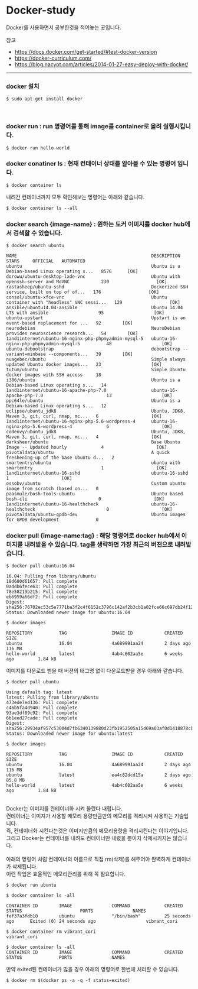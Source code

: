 # Docker-study
Docker를 사용하면서 공부한것을 적어놓는 곳입니다.

참고 
- https://docs.docker.com/get-started/#test-docker-version
- https://docker-curriculum.com/
- https://blog.nacyot.com/articles/2014-01-27-easy-deploy-with-docker/

***
### docker 설치

```
$ sudo apt-get install docker
```

<br>

### docker run : run 명령어를 통해 image를 container로 올려 실행시킵니다.

```
$ docker run hello-world
```

### docker conatiner ls : 현재 컨테이너 상태를 알아볼 수 있는 명령어 입니다.

```
$ docker container ls
```

내려간 컨테이너까지 모두 확인해보는 명령어는 아래와 같습니다.

```
$ docker container ls --all
```

### docker search {image-name} : 원하는 도커 이미지를 docker hub에서 검색할 수 있습니다.

```
$ docker search ubuntu

NAME                                                   DESCRIPTION                                     STARS     OFFICIAL   AUTOMATED
ubuntu                                                 Ubuntu is a Debian-based Linux operating s...   8576      [OK]
dorowu/ubuntu-desktop-lxde-vnc                         Ubuntu with openssh-server and NoVNC            230                  [OK]
rastasheep/ubuntu-sshd                                 Dockerized SSH service, built on top of of...   176                  [OK]
consol/ubuntu-xfce-vnc                                 Ubuntu container with "headless" VNC sessi...   129                  [OK]
ansible/ubuntu14.04-ansible                            Ubuntu 14.04 LTS with ansible                   95                   [OK]
ubuntu-upstart                                         Upstart is an event-based replacement for ...   92        [OK]
neurodebian                                            NeuroDebian provides neuroscience research...   54        [OK]
1and1internet/ubuntu-16-nginx-php-phpmyadmin-mysql-5   ubuntu-16-nginx-php-phpmyadmin-mysql-5          48                   [OK]
ubuntu-debootstrap                                     debootstrap --variant=minbase --components...   39        [OK]
nuagebec/ubuntu                                        Simple always updated Ubuntu docker images...   23                   [OK]
tutum/ubuntu                                           Simple Ubuntu docker images with SSH access     18            
i386/ubuntu                                            Ubuntu is a Debian-based Linux operating s...   14            
1and1internet/ubuntu-16-apache-php-7.0                 ubuntu-16-apache-php-7.0                        13                   [OK]
ppc64le/ubuntu                                         Ubuntu is a Debian-based Linux operating s...   12            
eclipse/ubuntu_jdk8                                    Ubuntu, JDK8, Maven 3, git, curl, nmap, mc...   6                    [OK]
1and1internet/ubuntu-16-nginx-php-5.6-wordpress-4      ubuntu-16-nginx-php-5.6-wordpress-4             6                    [OK]
codenvy/ubuntu_jdk8                                    Ubuntu, JDK8, Maven 3, git, curl, nmap, mc...   4                    [OK]
darksheer/ubuntu                                       Base Ubuntu Image -- Updated hourly             4                    [OK]
pivotaldata/ubuntu                                     A quick freshening-up of the base Ubuntu d...   2             
smartentry/ubuntu                                      ubuntu with smartentry                          1                    [OK]
1and1internet/ubuntu-16-sshd                           ubuntu-16-sshd                                  1                    [OK]
ossobv/ubuntu                                          Custom ubuntu image from scratch (based on...   0             
paasmule/bosh-tools-ubuntu                             Ubuntu based bosh-cli                           0                    [OK]
1and1internet/ubuntu-16-healthcheck                    ubuntu-16-healthcheck                           0                    [OK]
pivotaldata/ubuntu-gpdb-dev                            Ubuntu images for GPDB development              0             
```

### docker pull {image-name:tag} : 해당 명령어로 docker hub에서 이미지를 내려받을 수 있습니다. tag를 생략하면 가장 최근의 버젼으로 내려받습니다.

```
$ docker pull ubuntu:16.04

16.04: Pulling from library/ubuntu
18d680d61657: Pull complete
0addb6fece63: Pull complete
78e58219b215: Pull complete
eb6959a66df2: Pull complete
Digest: sha256:76702ec53c5e7771ba3f2c4f6152c3796c142af2b3cb1a02fce66c697db24f12
Status: Downloaded newer image for ubuntu:16.04

$ docker images

REPOSITORY          TAG                 IMAGE ID            CREATED             SIZE
ubuntu              16.04               4a689991aa24        2 days ago          116 MB
hello-world         latest              4ab4c602aa5e        6 weeks ago         1.84 kB

```

이미지를 다운로드 받을 때 버젼의 태그명 없이 다운로드받을 경우 아래와 같습니다.

```
$ docker pull ubuntu

Using default tag: latest
latest: Pulling from library/ubuntu
473ede7ed136: Pull complete
c46b5fa4d940: Pull complete
93ae3df89c92: Pull complete
6b1eed27cade: Pull complete
Digest: sha256:29934af957c53004d7fb6340139880d23fb1952505a15d69a03af0d1418878cb
Status: Downloaded newer image for ubuntu:latest

$ docker images

REPOSITORY          TAG                 IMAGE ID            CREATED             SIZE
ubuntu              16.04               4a689991aa24        2 days ago          116 MB
ubuntu              latest              ea4c82dcd15a        2 days ago          85.8 MB
hello-world         latest              4ab4c602aa5e        6 weeks ago         1.84 kB

```
<br>
Docker는 이미지를 컨테이너화 시켜 올렸다 내립니다.<br>
컨테이너는 이미지가 사용할 메모리 용량만큼만의 메모리를 격리시켜 사용하는 기술입니다.<br>
즉, 컨테이너화 시킨다는것은 이미지만큼의 메모리용량을 격리시킨다는 이야기입니다.<br>
그리고 Docker는 컨테이너를 내려도 컨테이너만 내렸을 뿐이지 삭제시키지는 않습니다.<br>
<br>
아래의 명렁어 처럼 컨테이너의 이름으로 직접 rm(삭제)를 해주어야 완벽하게 컨테이너가 삭제됩니다.<br>
이런 작업은 효율적인 메모리관리를 위해 꼭 필요합니다.

```
$ docker run ubuntu

$ docker container ls -all

CONTAINER ID        IMAGE               COMMAND             CREATED             STATUS                      PORTS               NAMES
fef37a3fdb10        ubuntu              "/bin/bash"         25 seconds ago      Exited (0) 24 seconds ago                   vibrant_cori

$ docker container rm vibrant_cori
vibrant_cori

$ docker container ls -all
CONTAINER ID        IMAGE               COMMAND             CREATED             STATUS              PORTS               NAMES

```

만약 exited된 컨테이너가 많을 경우 아래의 명령어로 한번에 처리할 수 있습니다.

```
$ docker rm $(docker ps -a -q -f status=exited)
```
